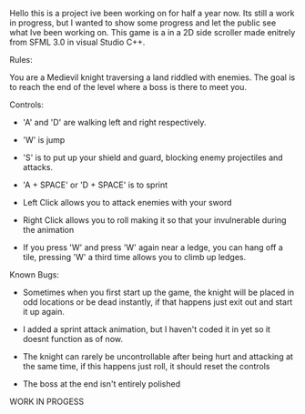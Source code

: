 Hello this is a project ive been working on for half a year now. Its still a work in progress, but I wanted to show some progress and let the public see what Ive been working on. This game is a in a 2D side scroller made enitrely from SFML 3.0 in visual Studio C++.

Rules:

You are a Medievil knight traversing a land riddled with enemies. The goal is to reach the end of the level where a boss is there to meet you. 

Controls:

- 'A' and 'D' are walking left and right respectively.

- 'W' is jump

- 'S' is to put up your shield and guard, blocking enemy projectiles and attacks.

- 'A + SPACE' or 'D + SPACE' is to sprint

- Left Click allows you to attack enemies with your sword

- Right Click allows you to roll making it so that your invulnerable during the animation

- If you press 'W' and press 'W' again near a ledge, you can hang off a tile, pressing 'W' a third time allows you to climb up ledges.

Known Bugs:
- Sometimes when you first start up the game, the knight will be placed in odd locations or be dead instantly, if that happens just exit out and start it up again.

- I added a sprint attack animation, but I haven't coded it in yet so it doesnt function as of now.

- The knight can rarely be uncontrollable after being hurt and attacking at the same time, if this happens just roll, it should reset the controls

- The boss at the end isn't entirely polished

WORK IN PROGESS


